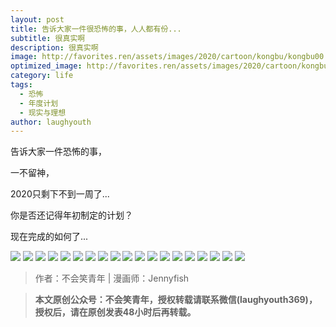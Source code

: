 ```yaml
---
layout: post
title: 告诉大家一件很恐怖的事，人人都有份...
subtitle: 很真实啊
description: 很真实啊
image: http://favorites.ren/assets/images/2020/cartoon/kongbu/kongbu00.jpg
optimized_image: http://favorites.ren/assets/images/2020/cartoon/kongbu/kongbu00.jpg
category: life
tags:
  - 恐怖
  - 年度计划
  - 现实与理想
author: laughyouth
---
```


告诉大家一件恐怖的事，

一不留神，

2020只剩下不到一周了...

你是否还记得年初制定的计划？

现在完成的如何了...

![](http://favorites.ren/assets/images/2020/cartoon/kongbu/kongbu01.jpg)
![](http://favorites.ren/assets/images/2020/cartoon/kongbu/kongbu02.jpg)
![](http://favorites.ren/assets/images/2020/cartoon/kongbu/kongbu03.jpg)
![](http://favorites.ren/assets/images/2020/cartoon/kongbu/kongbu04.jpg)
![](http://favorites.ren/assets/images/2020/cartoon/kongbu/kongbu05.jpg)
![](http://favorites.ren/assets/images/2020/cartoon/kongbu/kongbu06.jpg)
![](http://favorites.ren/assets/images/2020/cartoon/kongbu/kongbu07.jpg)
![](http://favorites.ren/assets/images/2020/cartoon/kongbu/kongbu08.jpg)
![](http://favorites.ren/assets/images/2020/cartoon/kongbu/kongbu09.jpg)
![](http://favorites.ren/assets/images/2020/cartoon/kongbu/kongbu10.jpg)
![](http://favorites.ren/assets/images/2020/cartoon/kongbu/kongbu11.jpg)
![](http://favorites.ren/assets/images/2020/cartoon/kongbu/kongbu12.jpg)
![](http://favorites.ren/assets/images/2020/cartoon/kongbu/kongbu13.jpg)
![](http://favorites.ren/assets/images/2020/cartoon/kongbu/kongbu14.jpg)
![](http://favorites.ren/assets/images/2020/cartoon/kongbu/kongbu15.jpg)
![](http://favorites.ren/assets/images/2020/cartoon/kongbu/kongbu16.jpg)
![](http://favorites.ren/assets/images/2020/cartoon/kongbu/kongbu17.jpg)
![](http://favorites.ren/assets/images/2020/cartoon/kongbu/kongbu18.jpg)
![](http://favorites.ren/assets/images/2020/cartoon/kongbu/kongbu19.jpg)

>作者：不会笑青年 | 漫画师：Jennyfish

>**本文原创公众号：不会笑青年，授权转载请联系微信(laughyouth369)，授权后，请在原创发表48小时后再转载。**


